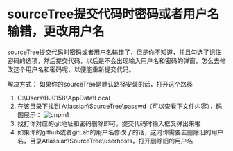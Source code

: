 # sourceTree提交代码时密码或者用户名输错，更改用户名

sourceTree提交代码时密码或者用户名输错了，但是你不知道，并且勾选了记住密码的选项，然后提交代码，以后是不会出现输入用户名和密码的弹窗，怎么去修改这个用户名和密码呢，以便能重新提交代码。

解决方式：
如果你的sourceTree是默认路径安装的话，打开这个路径
1. C:\Users\BJ0158\AppData\Local
2. 在该目录下找到 Atlassian\SourceTree\passwd（可以查看下文件内容），码图展示：
![cnpm1](/work/suosui/suorce-tree.png)
3. 找打你对应的git地址和密码删除即可，提交代码时输入框又弹出来啦
4. 如果你的github或者gitLab的用户名修改了的话，这时你需要去删除旧的用户名，目录Atlassian\SourceTree\userhosts，打开删除旧的用户名